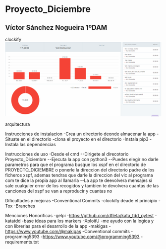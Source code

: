 # Proyecto_Diciembre
## Víctor Sánchez Nogueira 1ºDAM

clockify
![clockify](./Clockify.png)


arquitectura


Instrucciones de instalacion
-Crea un directorio deonde almacenar la app
-Situate en el directorio
-clona el proyecto en el directorio
-Instala pip3
-Instala las dependencias

Instrucciones de uso
-Desde el cmd
--Dirigete al direcotorio Proyecto_Diciembre
--Ejecuta la app con python3
--Puedes elegir no darle parametros para que el programa busque los xspf en el directorio de PROYECTO_DICIEMBRE o  ponerle la direccion del directorio padre de los ficheros xspf, ademas tendras que darle la direccion del vlc al programa com te dice la propia app al llamarla
--La app te deevolvera mensajes si sale cualquier error de los recogidos y tambien te devolvera cuantas de las canciones del xspf se van a reproducir y cuantas no

Dificultades y mejoras
-Conventional Commits
-clockify deade el principio
-Tox
-Branches


Menciones Honorificas
-gelpi -https://github.com/dfleta/kata_tdd_pytest -katatdd -base ideas para los markers
-XploitU -me ayudo con la logica y con librerias para el desarrollo de la app 
-makigas -https://www.youtube.com/@makigas -Conventional commits
-programing5393 -https://www.youtube.com/@programming5393 -requirements.txt